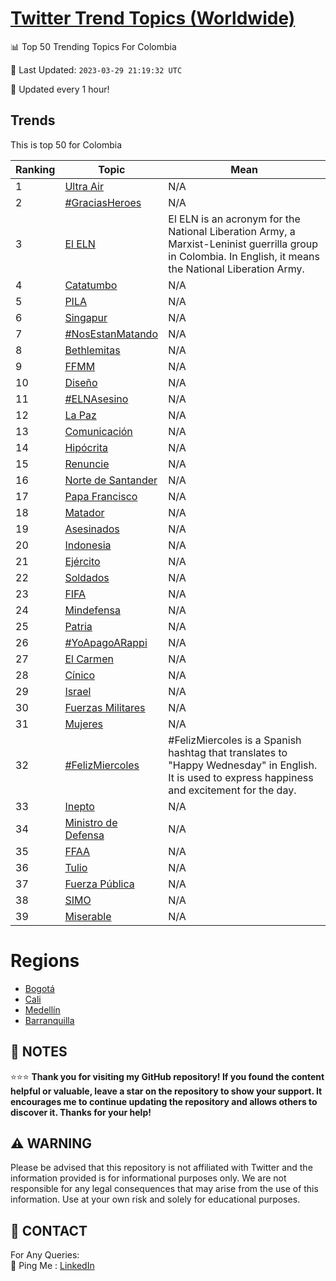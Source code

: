 [Twitter Trend Topics (Worldwide)](https://github.com/ErcinDedeoglu/Twitter-Trend-Topics)
==========


📊 Top 50 Trending Topics For Colombia

📆 Last Updated: `2023-03-29 21:19:32 UTC`

🔧 Updated every 1 hour!


## Trends

This is top 50 for Colombia

| Ranking | Topic | Mean |
| ------- | ------------ | ------------ |
| 1 | [Ultra Air](http://twitter.com/search?q=Ultra+Air) | N/A |
| 2 | [#GraciasHeroes](http://twitter.com/search?q=%23GraciasHeroes) | N/A |
| 3 | [El ELN](http://twitter.com/search?q=El+ELN) | El ELN is an acronym for the National Liberation Army, a Marxist-Leninist guerrilla group in Colombia. In English, it means the National Liberation Army. |
| 4 | [Catatumbo](http://twitter.com/search?q=Catatumbo) | N/A |
| 5 | [PILA](http://twitter.com/search?q=PILA) | N/A |
| 6 | [Singapur](http://twitter.com/search?q=Singapur) | N/A |
| 7 | [#NosEstanMatando](http://twitter.com/search?q=%23NosEstanMatando) | N/A |
| 8 | [Bethlemitas](http://twitter.com/search?q=Bethlemitas) | N/A |
| 9 | [FFMM](http://twitter.com/search?q=FFMM) | N/A |
| 10 | [Diseño](http://twitter.com/search?q=Dise%c3%b1o) | N/A |
| 11 | [#ELNAsesino](http://twitter.com/search?q=%23ELNAsesino) | N/A |
| 12 | [La Paz](http://twitter.com/search?q=La+Paz) | N/A |
| 13 | [Comunicación](http://twitter.com/search?q=Comunicaci%c3%b3n) | N/A |
| 14 | [Hipócrita](http://twitter.com/search?q=Hip%c3%b3crita) | N/A |
| 15 | [Renuncie](http://twitter.com/search?q=Renuncie) | N/A |
| 16 | [Norte de Santander](http://twitter.com/search?q=Norte+de+Santander) | N/A |
| 17 | [Papa Francisco](http://twitter.com/search?q=Papa+Francisco) | N/A |
| 18 | [Matador](http://twitter.com/search?q=Matador) | N/A |
| 19 | [Asesinados](http://twitter.com/search?q=Asesinados) | N/A |
| 20 | [Indonesia](http://twitter.com/search?q=Indonesia) | N/A |
| 21 | [Ejército](http://twitter.com/search?q=Ej%c3%a9rcito) | N/A |
| 22 | [Soldados](http://twitter.com/search?q=Soldados) | N/A |
| 23 | [FIFA](http://twitter.com/search?q=FIFA) | N/A |
| 24 | [Mindefensa](http://twitter.com/search?q=Mindefensa) | N/A |
| 25 | [Patria](http://twitter.com/search?q=Patria) | N/A |
| 26 | [#YoApagoARappi](http://twitter.com/search?q=%23YoApagoARappi) | N/A |
| 27 | [El Carmen](http://twitter.com/search?q=El+Carmen) | N/A |
| 28 | [Cínico](http://twitter.com/search?q=C%c3%adnico) | N/A |
| 29 | [Israel](http://twitter.com/search?q=Israel) | N/A |
| 30 | [Fuerzas Militares](http://twitter.com/search?q=Fuerzas+Militares) | N/A |
| 31 | [Mujeres](http://twitter.com/search?q=Mujeres) | N/A |
| 32 | [#FelizMiercoles](http://twitter.com/search?q=%23FelizMiercoles) | #FelizMiercoles is a Spanish hashtag that translates to "Happy Wednesday" in English. It is used to express happiness and excitement for the day. |
| 33 | [Inepto](http://twitter.com/search?q=Inepto) | N/A |
| 34 | [Ministro de Defensa](http://twitter.com/search?q=Ministro+de+Defensa) | N/A |
| 35 | [FFAA](http://twitter.com/search?q=FFAA) | N/A |
| 36 | [Tulio](http://twitter.com/search?q=Tulio) | N/A |
| 37 | [Fuerza Pública](http://twitter.com/search?q=Fuerza+P%c3%bablica) | N/A |
| 38 | [SIMO](http://twitter.com/search?q=SIMO) | N/A |
| 39 | [Miserable](http://twitter.com/search?q=Miserable) | N/A |



# Regions

* [Bogotá](</Colombia/Bogotá.md>)
* [Cali](</Colombia/Cali.md>)
* [Medellín](</Colombia/Medellín.md>)
* [Barranquilla](</Colombia/Barranquilla.md>)



## 📝 NOTES

⭐⭐⭐ **Thank you for visiting my GitHub repository! If you found the content helpful or valuable, leave a star on the repository to show your support. It encourages me to continue updating the repository and allows others to discover it. Thanks for your help!**


## ⚠️ WARNING

Please be advised that this repository is not affiliated with Twitter and the information provided is for informational purposes only. We are not responsible for any legal consequences that may arise from the use of this information. Use at your own risk and solely for educational purposes.


## 📨 CONTACT

 For Any Queries:  
            🏓 Ping Me : [LinkedIn](https://www.linkedin.com/in/ercindedeoglu/)

